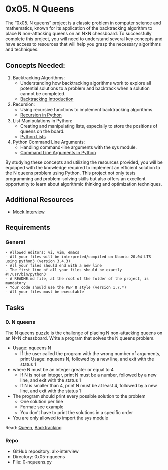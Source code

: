 # 0x05. N Queens

The “0x05. N queens” project is a classic problem in computer science and mathematics, known for its application of the backtracking algorithm to place N non-attacking queens on an N×N chessboard. To successfully complete this project, you will need to understand several key concepts and have access to resources that will help you grasp the necessary algorithms and techniques.

## Concepts Needed:
1. Backtracking Algorithms:
	- Understanding how backtracking algorithms work to explore all potential solutions to a problem and backtrack when a solution cannot be completed.
	- [Backtracking Introduction](https://intranet.alxswe.com/rltoken/LLnF6u2i3A_xIwDjJsP8zQ)
2. Recursion:
	- Using recursive functions to implement backtracking algorithms.
	- [Recursion in Python](https://intranet.alxswe.com/rltoken/X1vaNXgy_pPyvKfOJm90XQ)
3. List Manipulations in Python:
	- Creating and manipulating lists, especially to store the positions of queens on the board.
	- [Python Lists](https://intranet.alxswe.com/rltoken/P3KbYxmdtSeoJvVfr9Iv0w)
4. Python Command Line Arguments:
	- Handling command-line arguments with the sys module.
	- [Command Line Arguments in Python](https://intranet.alxswe.com/rltoken/2IF4V6xsY_Nq-xcGDK3Bhw)

By studying these concepts and utilizing the resources provided, you will be equipped with the knowledge required to implement an efficient solution to the N queens problem using Python. This project not only tests programming and problem-solving skills but also offers an excellent opportunity to learn about algorithmic thinking and optimization techniques.

## Additional Resources
- [Mock Interview](https://intranet.alxswe.com/rltoken/aQ3uJmGVeZa-R6B1jYTjXg)

## Requirements

### General

	- Allowed editors: vi, vim, emacs
	- All your files will be interpreted/compiled on Ubuntu 20.04 LTS using python3 (version 3.4.3)
	- All your files should end with a new line
	- The first line of all your files should be exactly #!/usr/bin/python3
	- A README.md file, at the root of the folder of the project, is mandatory
	- Your code should use the PEP 8 style (version 1.7.*)
	- All your files must be executable

## Tasks

### 0. N queens

The N queens puzzle is the challenge of placing N non-attacking queens on an N×N chessboard. Write a program that solves the N queens problem.
- Usage: nqueens N
	- If the user called the program with the wrong number of arguments, print Usage: nqueens N, followed by a new line, and exit with the status 1
- where N must be an integer greater or equal to 4
	- If N is not an integer, print N must be a number, followed by a new line, and exit with the status 1
	- If N is smaller than 4, print N must be at least 4, followed by a new line, and exit with the status 1
- The program should print every possible solution to the problem
	- One solution per line
	- Format: see example
	- You don’t have to print the solutions in a specific order
- You are only allowed to import the sys module

Read: [Queen](https://intranet.alxswe.com/rltoken/ghWqI1wvx6g-Ul7nrufMKA), [Backtracking](https://intranet.alxswe.com/rltoken/-hgZbgRFkwmxaKnLnCIuEQ)

### Repo
- GitHub repository: alx-interview
- Directory: 0x05-nqueens
- File: 0-nqueens.py

